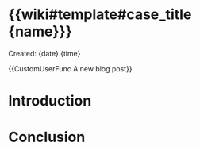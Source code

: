 # {{wiki#template#case_title {name}}}
  Created: {date} {time}

 {{CustomUserFunc A new blog post}}

# Introduction

# Conclusion
